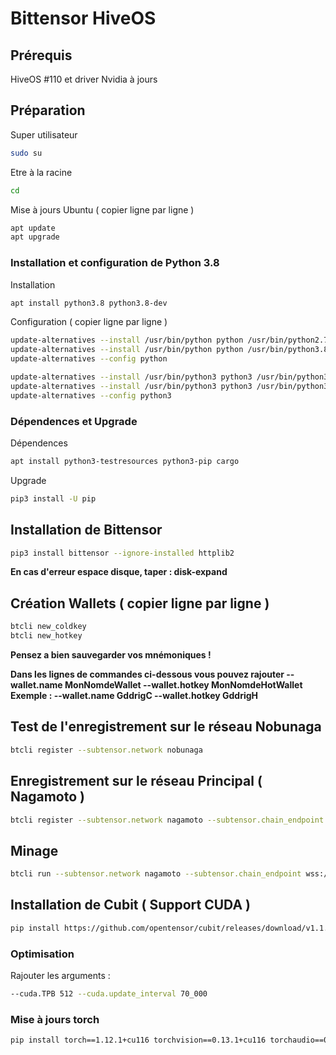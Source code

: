 # Bittensor HiveOS

## Prérequis

HiveOS #110 et driver Nvidia à jours

## Préparation

Super utilisateur
```sh
sudo su
```

Etre à la racine 
```sh
cd
```

Mise à jours Ubuntu ( copier ligne par ligne )
```sh
apt update
apt upgrade
```

### Installation et configuration de Python 3.8

Installation
```sh
apt install python3.8 python3.8-dev 
```

Configuration ( copier ligne par ligne )
```sh
update-alternatives --install /usr/bin/python python /usr/bin/python2.7 1
update-alternatives --install /usr/bin/python python /usr/bin/python3.8 2
update-alternatives --config python

update-alternatives --install /usr/bin/python3 python3 /usr/bin/python3.6 1
update-alternatives --install /usr/bin/python3 python3 /usr/bin/python3.8 2
update-alternatives --config python3
```

### Dépendences et Upgrade

Dépendences
```sh
apt install python3-testresources python3-pip cargo
```

Upgrade
```sh
pip3 install -U pip
```

## Installation de Bittensor
```sh
pip3 install bittensor --ignore-installed httplib2
```

**En cas d'erreur espace disque, taper : disk-expand**

## Création Wallets ( copier ligne par ligne )
```sh
btcli new_coldkey
btcli new_hotkey
```
**Pensez a bien sauvegarder vos mnémoniques !**

**Dans les lignes de commandes ci-dessous vous pouvez rajouter --wallet.name MonNomdeWallet --wallet.hotkey MonNomdeHotWallet
Exemple : --wallet.name GddrigC --wallet.hotkey GddrigH**


## Test de l'enregistrement sur le réseau Nobunaga
```sh
btcli register --subtensor.network nobunaga
```


## Enregistrement sur le réseau Principal ( Nagamoto )
```sh
btcli register --subtensor.network nagamoto --subtensor.chain_endpoint wss://archivelb.nakamoto.opentensor.ai:9943
```


## Minage
```sh
btcli run --subtensor.network nagamoto --subtensor.chain_endpoint wss://archivelb.nakamoto.opentensor.ai:9943
```

## Installation de Cubit ( Support CUDA )
```sh
pip install https://github.com/opentensor/cubit/releases/download/v1.1.2/cubit-1.1.2-cp38-cp38-linux_x86_64.whl
```

### Optimisation 

Rajouter les arguments :
```sh
--cuda.TPB 512 --cuda.update_interval 70_000
```
### Mise à jours torch
```sh
pip install torch==1.12.1+cu116 torchvision==0.13.1+cu116 torchaudio==0.12.1 --extra-index-url https://download.pytorch.org/whl/cu116
```
